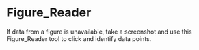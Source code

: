 # Figure_Reader
If data from a figure is unavailable, take a screenshot and use this Figure_Reader tool to click and identify data points. 
